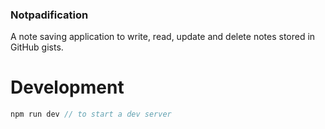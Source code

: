 ### Notpadification

A note saving application to write, read, update and delete notes stored in GitHub gists.

# Development

```js
npm run dev // to start a dev server
```
